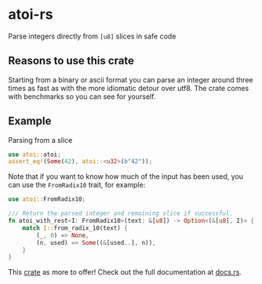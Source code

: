 # atoi-rs

Parse integers directly from `[u8]` slices in safe code

## Reasons to use this crate

Starting from a binary or ascii format you can parse an integer around three times as fast as with
the more idiomatic detour over utf8. The crate comes with benchmarks so you can see for yourself.

## Example

Parsing from a slice

```rust
use atoi::atoi;
assert_eq!(Some(42), atoi::<u32>(b"42"));
```

Note that if you want to know how much of the input has been used, you can use the
`FromRadix10` trait, for example:

```rust
use atoi::FromRadix10;

/// Return the parsed integer and remaining slice if successful.
fn atoi_with_rest<I: FromRadix10>(text: &[u8]) -> Option<(&[u8], I)> {
    match I::from_radix_10(text) {
        (_, 0) => None,
        (n, used) => Some((&[used..], n)),
    }
}
```

This [crate](https://www.crates.io/crates/atoi) as more to offer! Check out the full documentation
at [docs.rs](https://docs.rs/atoi).
